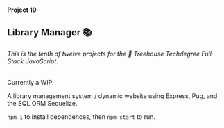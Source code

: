 #### Project 10

## Library Manager 📚

###### This is the tenth of twelve projects for the 🏡 Treehouse Techdegree Full Stack JavaScript.
Currently a WIP. 

A library management system / dynamic website using Express, Pug, and the SQL ORM Sequelize.

`npm i` to install dependences, then `npm start` to run.
